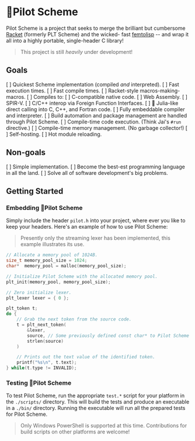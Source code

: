 # 🛫Pilot Scheme

Pilot Scheme is a project that seeks to merge the brilliant but cumbersome
[Racket](https://github.com/racket/racket) (formerly PLT Scheme) and the wicked-
fast [femtolisp](https://github.com/JeffBezanson/femtolisp) -- and wrap it all
into a highly portable, single-header C library!

> This project is still _heavily_ under development!

## Goals

[ ] Quickest Scheme implementation (compiled _and_ interpreted).
    [ ] Fast execution times.
    [ ] Fast compile times.
[ ] Racket-style macros-making-macros.
[ ] Compiles to:
    [ ] C-compatible native code.
    [ ] Web Assembly.
    [ ] SPIR-V.
[ ] C/C++ interop via Foreign Function Interfaces.
    [ ] 🦄 Julia-like direct calling into C, C++, and Fortran code.
[ ] Fully embeddable compiler and interpreter.
[ ] Build automation and package management are handled through Pilot Scheme.
[ ] Compile-time code execution. (Think Jai's `#run` directive.)
[ ] Compile-time memory management. (No garbage collector!)
[ ] Self-hosting.
[ ] Hot module reloading.

## Non-goals

[ ] Simple implementation.
[ ] Become the best-est programming language in all the land.
[ ] Solve all of software development's big problems.

## Getting Started

### Embedding 🛫Pilot Scheme

Simply include the header `pilot.h` into your project, where ever you like to
keep your headers. Here's an example of how to use Pilot Scheme:

> Presently only the streaming lexer has been implemented, this example
> illustrates its use.

```c
// Allocate a memory pool of 1024B.
size_t memory_pool_size = 1024;
char*  memory_pool = malloc(memory_pool_size);

// Initialize Pilot Scheme with the allocated memory pool.
plt_init(memory_pool, memory_pool_size);

// Zero initialize lexer.
plt_lexer lexer = { 0 };

plt_token t;
do {
    // Grab the next token from the source code.
    t = plt_next_token(
        &lexer,
        source, // Some previously defined const char* to Pilot Scheme source.
        strlen(source)
    )

    // Prints out the text value of the identified token.
    printf("%s\n", t.text);
} while(t.type != INVALID);
```

### Testing 🛫Pilot Scheme

To test Pilot Scheme, run the appropriate `test.*` script for your platform in
the `./scripts/` directory. This will build the tests and produce an executable
in a `./bin/` directory. Running the executable will run all the prepared tests
for Pilot Scheme.

> Only Windows PowerShell is supported at this time. Contributions for build
> scripts on other platforms are welcome!